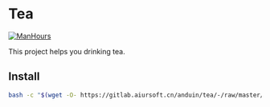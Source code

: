 # Tea

[![ManHours](https://manhours.aiursoft.cn/r/gitlab.aiursoft.cn/anduin/tea.svg)](https://gitlab.aiursoft.cn/anduin/tea/-/commits/master?ref_type=heads)

This project helps you drinking tea.

## Install

```bash
bash -c "$(wget -O- https://gitlab.aiursoft.cn/anduin/tea/-/raw/master/install.sh)"
```